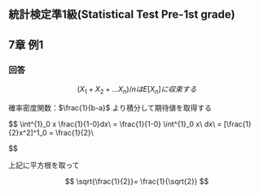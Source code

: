 ## 統計検定準1級(Statistical Test Pre-1st grade)
## 7章 例1
### 回答

$$
(X_1 + X_2 + ... X_n)/nはE[X_n]に収束する
$$

確率密度関数：$\frac{1}{b-a}$ より積分して期待値を取得する

$$
\int^{1}_0 x \frac{1}{1-0}dx\\
= \frac{1}{1-0} \int^{1}_0 x\ dx\\
= [\frac{1}{2}x^2]^1_0
= \frac{1}{2}\\

$$

上記に平方根を取って

$$
\sqrt{\frac{1}{2}}= \frac{1}{\sqrt{2}}
$$